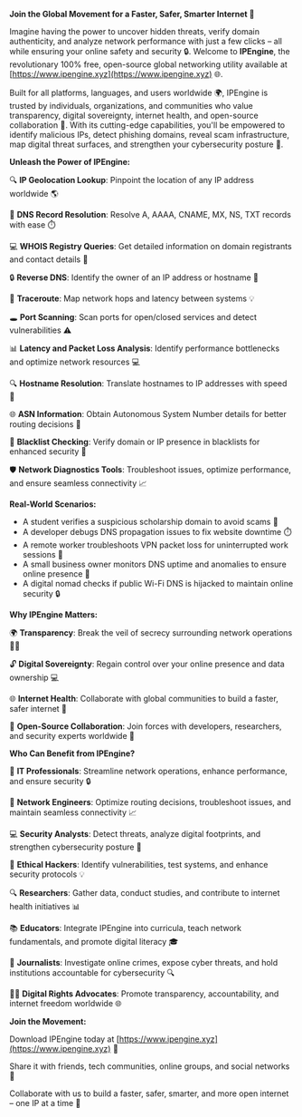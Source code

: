 **Join the Global Movement for a Faster, Safer, Smarter Internet 🚀**

Imagine having the power to uncover hidden threats, verify domain authenticity, and analyze network performance with just a few clicks – all while ensuring your online safety and security 🔒. Welcome to **IPEngine**, the revolutionary 100% free, open-source global networking utility available at [https://www.ipengine.xyz](https://www.ipengine.xyz) 🌐.

Built for all platforms, languages, and users worldwide 🌍, IPEngine is trusted by individuals, organizations, and communities who value transparency, digital sovereignty, internet health, and open-source collaboration 🔗. With its cutting-edge capabilities, you'll be empowered to identify malicious IPs, detect phishing domains, reveal scam infrastructure, map digital threat surfaces, and strengthen your cybersecurity posture 🔐.

**Unleash the Power of IPEngine:**

🔍 **IP Geolocation Lookup**: Pinpoint the location of any IP address worldwide 🌎

📡 **DNS Record Resolution**: Resolve A, AAAA, CNAME, MX, NS, TXT records with ease ⏱️

💻 **WHOIS Registry Queries**: Get detailed information on domain registrants and contact details 🔑

🔒 **Reverse DNS**: Identify the owner of an IP address or hostname 🤝

🚀 **Traceroute**: Map network hops and latency between systems 💡

🕳️ **Port Scanning**: Scan ports for open/closed services and detect vulnerabilities ⚠️

📊 **Latency and Packet Loss Analysis**: Identify performance bottlenecks and optimize network resources 💻

🔍 **Hostname Resolution**: Translate hostnames to IP addresses with speed 🎯

🌐 **ASN Information**: Obtain Autonomous System Number details for better routing decisions 👥

🚫 **Blacklist Checking**: Verify domain or IP presence in blacklists for enhanced security 🔴

🛡️ **Network Diagnostics Tools**: Troubleshoot issues, optimize performance, and ensure seamless connectivity 📈

**Real-World Scenarios:**

*   A student verifies a suspicious scholarship domain to avoid scams 💸
*   A developer debugs DNS propagation issues to fix website downtime ⏱️
*   A remote worker troubleshoots VPN packet loss for uninterrupted work sessions 🚀
*   A small business owner monitors DNS uptime and anomalies to ensure online presence 🔁
*   A digital nomad checks if public Wi-Fi DNS is hijacked to maintain online security 🔒

**Why IPEngine Matters:**

🌍 **Transparency**: Break the veil of secrecy surrounding network operations 🕵️‍♂️

🔓 **Digital Sovereignty**: Regain control over your online presence and data ownership 💻

🌐 **Internet Health**: Collaborate with global communities to build a faster, safer internet 🚀

💪 **Open-Source Collaboration**: Join forces with developers, researchers, and security experts worldwide 🔗

**Who Can Benefit from IPEngine?**

👥 **IT Professionals**: Streamline network operations, enhance performance, and ensure security 🔒

🔧 **Network Engineers**: Optimize routing decisions, troubleshoot issues, and maintain seamless connectivity 📈

💻 **Security Analysts**: Detect threats, analyze digital footprints, and strengthen cybersecurity posture 🔐

🚀 **Ethical Hackers**: Identify vulnerabilities, test systems, and enhance security protocols 💡

🔍 **Researchers**: Gather data, conduct studies, and contribute to internet health initiatives 📊

📚 **Educators**: Integrate IPEngine into curricula, teach network fundamentals, and promote digital literacy 🎓

💼 **Journalists**: Investigate online crimes, expose cyber threats, and hold institutions accountable for cybersecurity 🔍

👮‍♂️ **Digital Rights Advocates**: Promote transparency, accountability, and internet freedom worldwide 🌐

**Join the Movement:**

Download IPEngine today at [https://www.ipengine.xyz](https://www.ipengine.xyz) 📲

Share it with friends, tech communities, online groups, and social networks 🤝

Collaborate with us to build a faster, safer, smarter, and more open internet – one IP at a time 🔗